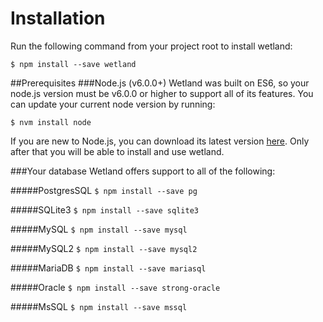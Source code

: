 # Installation
 Run the following command from your project root to install wetland:

`$ npm install --save wetland`

##Prerequisites
###Node.js (v6.0.0+)
 Wetland was built on ES6, so your node.js version must be v6.0.0 or higher to support all of its features. 
 You can update your current node version by running:

`$ nvm install node`

If you are new to Node.js, you can download its latest version [here](https://nodejs.org/en/download/current/). Only after that you will be able to install and use wetland.

###Your database
 Wetland offers support to all of the following:
 
 #####PostgresSQL
 `$ npm install --save pg`
 
 #####SQLite3
`$ npm install --save sqlite3`

 #####MySQL
 `$ npm install --save mysql`
 
 #####MySQL2
 `$ npm install --save mysql2`
 
 #####MariaDB
 `$ npm install --save mariasql`
 
 #####Oracle
 `$ npm install --save strong-oracle`
 
 #####MsSQL
 `$ npm install --save mssql`






